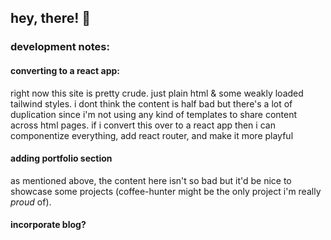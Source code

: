## hey, there! 👋

### development notes:

#### converting to a react app:

right now this site is pretty crude. just plain html & some weakly loaded tailwind styles. i dont think the content is half bad but there's a lot of duplication since i'm not using any kind of templates to share content across html pages. if i convert this over to a react app then i can componentize everything, add react router, and make it more playful

#### adding portfolio section

as mentioned above, the content here isn't so bad but it'd be nice to showcase some projects (coffee-hunter might be the only project i'm really _proud_ of).

#### incorporate blog?
